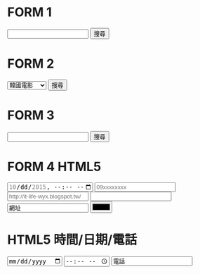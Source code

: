 
<H1>FORM 1</H1>

<form action="https://www.litv.tv/vod/movie/list.do" method="GET">
<input type="text" name="category_id">
<input type="submit" value="搜尋">
</form>
<H1>FORM 2</H1>
<form action="https://www.litv.tv/vod/movie/list.do" method="GET">
<select name="category_id">
<option value="124">熱門排行</option>
<option value="123">最新上架</option>
<option value="312" selected>韓國電影</option>
<option value="392">動畫電影瘋</option>
<option value="557">金馬盛典</option>
</select>
<input type="submit" value="搜尋">
</form>

<H1>FORM 3</H1>
<form action="https://www.litv.tv/search/search.do" method="GET">
<input type="text" name="search_input">

<input type="submit" value="搜尋">
</form>

<H1>FORM 4 HTML5</H1>

<input type="datetime-local" min="2015-10-01T00:00" max="2015-10-31T00:00">

<input type="tel" pattern="[0][9][0-9]{8}" placeholder="09xxxxxxxx">
<input type="url" placeholder="http://it-life-wyx.blogspot.tw/">
<input type="email" name="email value="信箱">
<input type="url" name="url" value="網址">
<input type="color" name="color">

<H1>HTML5 時間/日期/電話</H1>
<input type="date" name="date">
<input type="time" name="time">
<input type="tel" name="tel" value="電話">
